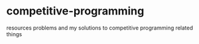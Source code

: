 # competitive-programming
resources problems and my solutions to competitive programming related things
